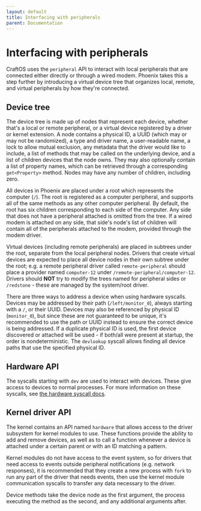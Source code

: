 ```yaml
---
layout: default
title: Interfacing with peripherals
parent: Documentation
---
```


# Interfacing with peripherals
CraftOS uses the `peripheral` API to interact with local peripherals that are connected either directly or through a wired modem. Phoenix takes this a step further by introducing a virtual device tree that organizes local, remote, and virtual peripherals by how they're connected.

## Device tree
The device tree is made up of nodes that represent each device, whether that's a local or remote peripheral, or a virtual device registered by a driver or kernel extension. A node contains a physical ID, a UUID (which may or may not be randomized), a type and driver name, a user-readable name, a lock to allow mutual exclusion, any metadata that the driver would like to include, a list of methods that may be called on the underlying device, and a list of children devices that the node owns. They may also optionally contain a list of property names, which can be retrieved through a corresponding `get<Property>` method. Nodes may have any number of children, including zero.

All devices in Phoenix are placed under a root which represents the computer (`/`). The root is registered as a computer peripheral, and supports all of the same methods as any other computer peripheral. By default, the root has six children corresponding to each side of the computer. Any side that does not have a peripheral attached is omitted from the tree. If a wired modem is attached on any side, that side's node's list of children will contain all of the peripherals attached to the modem, provided through the modem driver.

Virtual devices (including remote peripherals) are placed in subtrees under the root, separate from the local peripheral nodes. Drivers that create virtual devices are expected to place all device nodes in their own subtree under the root; e.g. a remote peripheral driver called `remote-peripheral` should place a provider named `computer-12` under `/remote-peripheral/computer-12`. Drivers should **NOT** try to modify the trees named for peripheral sides or `/redstone` - these are managed by the system/root driver.

There are three ways to address a device when using hardware syscalls. Devices may be addressed by their path (`/left/monitor_0`), always starting with a `/`, or their UUID. Devices may also be referenced by physical ID (`monitor_0`), but since these are not guaranteed to be unique, it's recommended to use the path or UUID instead to ensure the correct device is being addressed. If a duplicate physical ID is used, the first device discovered or attached will be used - if both/all were present at startup, the order is nondeterministic. The `devlookup` syscall allows finding all device paths that use the specified physical ID.

## Hardware API
The syscalls starting with `dev` are used to interact with devices. These give access to devices to normal processes. For more information on these syscalls, see [the hardware syscall docs](../syscalls/hardware).

## Kernel driver API
The kernel contains an API named `hardware` that allows access to the driver subsystem for kernel modules to use. These functions provide the ability to add and remove devices, as well as to call a function whenever a device is attached under a certain parent or with an ID matching a pattern.

Kernel modules do not have access to the event system, so for drivers that need access to events outside peripheral notifications (e.g. network responses), it is recommended that they create a new process with `fork` to run any part of the driver that needs events, then use the kernel module communication syscalls to transfer any data necessary to the driver.

Device methods take the device node as the first argument, the process executing the method as the second, and any additional arguments after.
